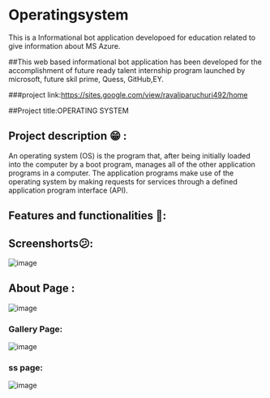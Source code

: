 # Operatingsystem
This is a Informational bot application developoed for education related to give information about MS Azure.

##This web based informational bot application has been developed for the accomplishment of future ready talent internship program launched by microsoft, future skil prime, Quess, GitHub,EY.

###project link:https://sites.google.com/view/ravaliparuchuri492/home

##Project title:OPERATING SYSTEM

## Project description 😁 :
An operating system (OS) is the program that, after being initially loaded into the computer by a boot program, manages all of the other application programs in a computer. The application programs make use of the operating system by making requests for services through a defined application program interface (API).

## Features and functionalities 🧐:

## Screenshorts😕:
![image](https://user-images.githubusercontent.com/112694780/199935856-71ffda81-fd03-4b7e-8f12-c42d22f0f1d8.png)

## About Page :
![image](https://user-images.githubusercontent.com/112694780/199936158-166e4c9a-6e83-4b68-abb0-76d5323f0f8b.png)

### Gallery Page:
![image](https://user-images.githubusercontent.com/112694780/199936359-38d49ba9-79a6-4088-9e0b-7332a9c400dc.png)

### ss page:
![image](https://user-images.githubusercontent.com/112694780/199936739-8d195eaf-6a8b-4e01-a7cd-e3f4ed7c10e5.png)
